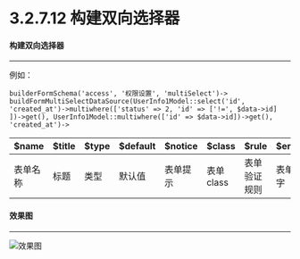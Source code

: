 3.2.7.12 构建双向选择器
===

#### 构建双向选择器
-------------------

例如：

```
builderFormSchema('access', '权限设置', 'multiSelect')->
buildFormMultiSelectDataSource(UserInfo1Model::select('id', 'created_at')->multiwhere(['status' => 2, 'id' => ['!=', $data->id] ])->get(), UserInfo1Model::multiwhere(['id' => $data->id])->get(), 'created_at')->            
```

$name|$title|$type|$default|$notice|$class|$rule|$err_message|$option|$option_value_schema
------|------|----|--------|------|--------|----|------------|-------|------------
表单名称|标题|类型|默认值|表单提示|表单class|表单验证规则|表单验证提示文字|选项|选项值


#### 效果图
----------------------------------

![效果图](http://7xojjf.com1.z0.glb.clouddn.com/admin%2FmultiSelect.png)

